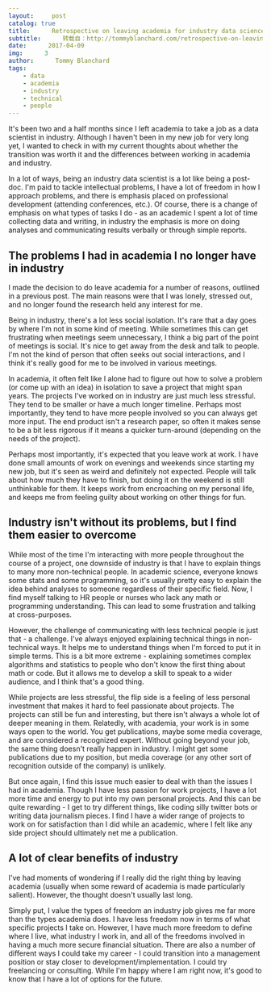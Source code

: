 ```yaml
---
layout:     post
catalog: true
title:      Retrospective on leaving academia for industry data science
subtitle:      转载自：http://tommyblanchard.com/retrospective-on-leaving-academia-for-industry-data-science
date:      2017-04-09
img:      3
author:      Tommy Blanchard
tags:
    - data
    - academia
    - industry
    - technical
    - people
---
```


It's been two and a half months since I left academia to take a job as a data scientist in industry. Although I haven't been in my new job for very long yet, I wanted to check in with my current thoughts about whether the transition was worth it and the differences between working in academia and industry.

In a lot of ways, being an industry data scientist is a lot like being a post-doc. I'm paid to tackle intellectual problems, I have a lot of freedom in how I approach problems, and there is emphasis placed on professional development (attending conferences, etc.). Of course, there is a change of emphasis on what types of tasks I do - as an academic I spent a lot of time collecting data and writing, in industry the emphasis is more on doing analyses and communicating results verbally or through simple reports.

## The problems I had in academia I no longer have in industry

I made the decision to do leave academia for a number of reasons, outlined in a previous post. The main reasons were that I was lonely, stressed out, and no longer found the research held any interest for me.

Being in industry, there's a lot less social isolation. It's rare that a day goes by where I'm not in some kind of meeting. While sometimes this can get frustrating when meetings seem unnecessary, I think a big part of the point of meetings is social. It's nice to get away from the desk and talk to people. I'm not the kind of person that often seeks out social interactions, and I think it's really good for me to be involved in various meetings.

In academia, it often felt like I alone had to figure out how to solve a problem (or come up with an idea) in isolation to save a project that might span years. The projects I've worked on in industry are just much less stressful. They tend to be smaller or have a much longer timeline. Perhaps most importantly, they tend to have more people involved so you can always get more input. The end product isn't a research paper, so often it makes sense to be a bit less rigorous if it means a quicker turn-around (depending on the needs of the project).

Perhaps most importantly, it's expected that you leave work at work. I have done small amounts of work on evenings and weekends since starting my new job, but it's seen as weird and definitely not expected. People will talk about how much they have to finish, but doing it on the weekend is still unthinkable for them. It keeps work from encroaching on my personal life, and keeps me from feeling guilty about working on other things for fun.

## Industry isn't without its problems, but I find them easier to overcome

While most of the time I'm interacting with more people throughout the course of a project, one downside of industry is that I have to explain things to many more non-technical people. In academic science, everyone knows some stats and some programming, so it's usually pretty easy to explain the idea behind analyses to someone regardless of their specific field. Now, I find myself talking to HR people or nurses who lack any math or programming understanding. This can lead to some frustration and talking at cross-purposes.

However, the challenge of communicating with less technical people is just that - a challenge. I've always enjoyed explaining technical things in non-technical ways. It helps me to understand things when I'm forced to put it in simple terms. This is a bit more extreme - explaining sometimes complex algorithms and statistics to people who don't know the first thing about math or code. But it allows me to develop a skill to speak to a wider audience, and I think that's a good thing.

While projects are less stressful, the flip side is a feeling of less personal investment that makes it hard to feel passionate about projects. The projects can still be fun and interesting, but there isn't always a whole lot of deeper meaning in them. Relatedly, with academia, your work is in some ways open to the world. You get publications, maybe some media coverage, and are considered a recognized expert. Without going beyond your job, the same thing doesn't really happen in industry. I might get some publications due to my position, but media coverage (or any other sort of recognition outside of the company) is unlikely.

But once again, I find this issue much easier to deal with than the issues I had in academia. Though I have less passion for work projects, I have a lot more time and energy to put into my own personal projects. And this can be quite rewarding - I get to try different things, like coding silly twitter bots or writing data journalism pieces. I find I have a wider range of projects to work on for satisfaction than I did while an academic, where I felt like any side project should ultimately net me a publication.

## A lot of clear benefits of industry

I've had moments of wondering if I really did the right thing by leaving academia (usually when some reward of academia is made particularly salient). However, the thought doesn't usually last long.

Simply put, I value the types of freedom an industry job gives me far more than the types academia does. I have less freedom now in terms of what specific projects I take on. However, I have much more freedom to define where I live, what industry I work in, and all of the freedoms involved in having a much more secure financial situation. There are also a number of different ways I could take my career - I could transition into a management position or stay closer to development/implementation. I could try freelancing or consulting. While I'm happy where I am right now, it's good to know that I have a lot of options for the future.
